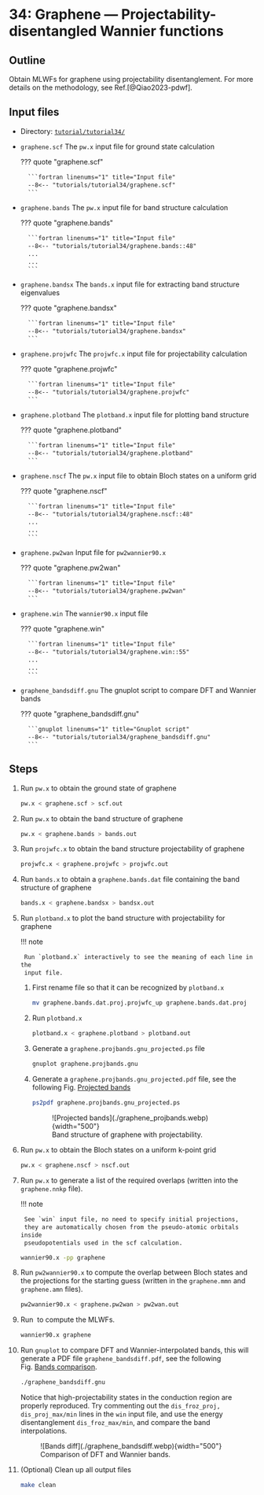 # 34: Graphene — Projectability-disentangled Wannier functions

## Outline

Obtain MLWFs for graphene using projectability disentanglement.
For more details on the methodology, see Ref.[@Qiao2023-pdwf].

## Input files
<!-- markdownlint-disable code-block-style -->

- Directory: [`tutorial/tutorial34/`](https://github.com/wannier-developers/wannier90/tree/develop/tutorials/tutorial34)

- `graphene.scf` The `pw.x` input file for ground state calculation

    ??? quote "graphene.scf"

        ```fortran linenums="1" title="Input file"
        --8<-- "tutorials/tutorial34/graphene.scf"
        ```

- `graphene.bands` The `pw.x` input file for band structure calculation

    ??? quote "graphene.bands"

        ```fortran linenums="1" title="Input file"
        --8<-- "tutorials/tutorial34/graphene.bands::48"
        ...
        ...
        ```

- `graphene.bandsx` The `bands.x` input file for extracting band structure
    eigenvalues

    ??? quote "graphene.bandsx"

        ```fortran linenums="1" title="Input file"
        --8<-- "tutorials/tutorial34/graphene.bandsx"
        ```

- `graphene.projwfc` The `projwfc.x` input file for projectability calculation

    ??? quote "graphene.projwfc"

        ```fortran linenums="1" title="Input file"
        --8<-- "tutorials/tutorial34/graphene.projwfc"
        ```

- `graphene.plotband` The `plotband.x` input file for plotting
    band structure

    ??? quote "graphene.plotband"

        ```fortran linenums="1" title="Input file"
        --8<-- "tutorials/tutorial34/graphene.plotband"
        ```

- `graphene.nscf` The `pw.x` input file to obtain Bloch states on a
    uniform grid

    ??? quote "graphene.nscf"

        ```fortran linenums="1" title="Input file"
        --8<-- "tutorials/tutorial34/graphene.nscf::48"
        ...
        ...
        ```

- `graphene.pw2wan` Input file for `pw2wannier90.x`

    ??? quote "graphene.pw2wan"

        ```fortran linenums="1" title="Input file"
        --8<-- "tutorials/tutorial34/graphene.pw2wan"
        ```

- `graphene.win` The `wannier90.x` input file

    ??? quote "graphene.win"

        ```fortran linenums="1" title="Input file"
        --8<-- "tutorials/tutorial34/graphene.win::55"
        ...
        ...
        ```

- `graphene_bandsdiff.gnu` The gnuplot script to compare DFT and Wannier bands

    ??? quote "graphene_bandsdiff.gnu"

        ```gnuplot linenums="1" title="Gnuplot script"
        --8<-- "tutorials/tutorial34/graphene_bandsdiff.gnu"
        ```

## Steps

1. Run `pw.x` to obtain the ground state of graphene

    ```bash title="Terminal"
    pw.x < graphene.scf > scf.out
    ```

2. Run `pw.x` to obtain the band structure of graphene

    ```bash title="Terminal"
    pw.x < graphene.bands > bands.out
    ```

3. Run `projwfc.x` to obtain the band structure projectability of graphene

    ```bash title="Terminal"
    projwfc.x < graphene.projwfc > projwfc.out
    ```

4. Run `bands.x` to obtain a `graphene.bands.dat` file containing the
    band structure of graphene

    ```bash title="Terminal"
    bands.x < graphene.bandsx > bandsx.out
    ```

5. Run `plotband.x` to plot the band structure with projectability for
    graphene

    !!! note

        Run `plotband.x` interactively to see the meaning of each line in the
        input file.

    1. First rename file so that it can be recognized by `plotband.x`

        ```bash title="Terminal"
        mv graphene.bands.dat.proj.projwfc_up graphene.bands.dat.proj
        ```

    2. Run `plotband.x`

        ```bash title="Terminal"
        plotband.x < graphene.plotband > plotband.out
        ```

    3. Generate a `graphene.projbands.gnu_projected.ps` file

        ```bash title="Terminal"
        gnuplot graphene.projbands.gnu
        ```

    4. Generate a `graphene.projbands.gnu_projected.pdf` file, see the following
        Fig. [Projected bands](#fig:graphene_projbands)

        ```bash title="Terminal"
        ps2pdf graphene.projbands.gnu_projected.ps
        ```

        <figure markdown="span" id="fig:graphene_projbands">
        ![Projected bands](./graphene_projbands.webp){width="500"}
        <figcaption markdown="span">Band structure of graphene with projectability.
        </figcaption>
        </figure>

6. Run `pw.x` to obtain the Bloch states on a uniform k-point grid

    ```bash title="Terminal"
    pw.x < graphene.nscf > nscf.out
    ```

7. Run `pw.x` to generate a list of the required overlaps (written into the
    `graphene.nnkp` file).

    !!! note

        See `win` input file, no need to specify initial projections,
        they are automatically chosen from the pseudo-atomic orbitals inside
        pseudopotentials used in the scf calculation.

    ```bash title="Terminal"
    wannier90.x -pp graphene
    ```

8. Run `pw2wannier90.x` to compute the overlap between Bloch states and
    the projections for the starting guess (written in the
    `graphene.mmn` and `graphene.amn` files).

    ```bash title="Terminal"
    pw2wannier90.x < graphene.pw2wan > pw2wan.out
    ```

9. Run  to compute the MLWFs.

    ```bash title="Terminal"
    wannier90.x graphene
    ```

10. Run `gnuplot` to compare DFT and Wannier-interpolated bands, this
    will generate a PDF file `graphene_bandsdiff.pdf`, see the following
    Fig. [Bands comparison](#fig:graphene_bandsdiff).

    ```bash title="Terminal"
    ./graphene_bandsdiff.gnu
    ```

    Notice that high-projectability states in the conduction region are
    properly reproduced. Try commenting out the
    `dis_froz_proj, dis_proj_max/min` lines in the `win` input file, and
    use the energy disentanglement `dis_froz_max/min`, and compare the
    band interpolations.

    <figure markdown="span" id="fig:graphene_bandsdiff">
    ![Bands diff](./graphene_bandsdiff.webp){width="500"}
    <figcaption markdown="span">Comparison of DFT and Wannier bands.
    </figcaption>
    </figure>

11. (Optional) Clean up all output files

    ```bash title="Terminal"
    make clean
    ```
